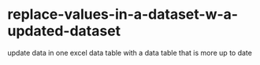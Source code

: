# replace-values-in-a-dataset-w-a-updated-dataset
update data in one excel data table with a data table that is more up to date
